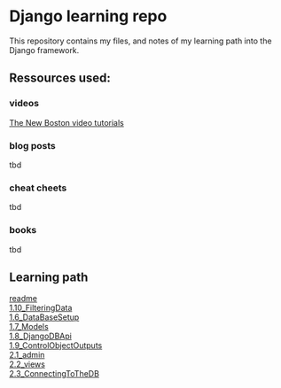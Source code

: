 # Django learning repo

This repository contains my files, and notes of my learning path into the Django framework.

## Ressources used:

### videos

[The New Boston video tutorials](https://www.youtube.com/watch?v=qgGIqRFvFFk&list=PL6gx4Cwl9DGBlmzzFcLgDhKTTfNLfX1IK)

### blog posts
tbd

### cheat cheets
tbd

### books

tbd

## Learning path
[readme](.\readme.md)<br>[1.10_FilteringData](.\day1\1.10_FilteringData.md)<br>[1.6_DataBaseSetup](.\day1\1.6_DataBaseSetup.md)<br>[1.7_Models](.\day1\1.7_Models.md)<br>[1.8_DjangoDBApi](.\day1\1.8_DjangoDBApi.md)<br>[1.9_ControlObjectOutputs](.\day1\1.9_ControlObjectOutputs.md)<br>[2.1_admin](.\day2\2.1_admin.md)<br>[2.2_views](.\day2\2.2_views.md)<br>[2.3_ConnectingToTheDB](.\day2\2.3_ConnectingToTheDB.md)<br>
